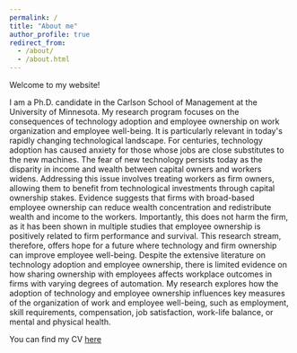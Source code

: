 ```yaml
---
permalink: /
title: "About me"
author_profile: true
redirect_from: 
  - /about/
  - /about.html
---
```


Welcome to my website!

I am a Ph.D. candidate in the Carlson School of Management at the University of Minnesota. My research program focuses on the consequences of technology adoption and employee ownership on work organization and employee well-being. It is particularly relevant in today's rapidly changing technological landscape. For centuries, technology adoption has caused anxiety for those whose jobs are close substitutes to the new machines. The fear of new technology persists today as the disparity in income and wealth between capital owners and workers widens. Addressing this issue involves treating workers as firm owners, allowing them to benefit from technological investments through capital ownership stakes. Evidence suggests that firms with broad-based employee ownership can reduce wealth concentration and redistribute wealth and income to the workers. Importantly, this does not harm the firm, as it has been shown in multiple studies that employee ownership is positively related to firm performance and survival. This research stream, therefore, offers hope for a future where technology and firm ownership can improve employee well-being. Despite the extensive literature on technology adoption and employee ownership, there is limited evidence on how sharing ownership with employees affects workplace outcomes in firms with varying degrees of automation. My research explores how the adoption of technology and employee ownership influences key measures of the organization of work and employee well-being, such as employment, skill requirements, compensation, job satisfaction, work-life balance, or mental and physical health.

You can find my CV [here](https://carlsonschool.umn.edu/sites/carlsonschool.umn.edu/files/faculty-cvcs/CV_120524.pdf)
